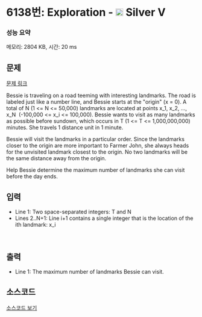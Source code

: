 # 6138번: Exploration - <img src="https://static.solved.ac/tier_small/6.svg" style="height:20px" /> Silver V

<!-- performance -->
### 성능 요약
메모리: 2804 KB, 시간: 20 ms
<!-- end -->

## 문제

[문제 링크](https://boj.kr/6138)


<p>Bessie is traveling on a road teeming with interesting landmarks. The road is labeled just like a number line, and Bessie starts at the "origin" (x = 0). A total of N (1 &lt;= N &lt;= 50,000) landmarks are located at points x_1, x_2, ..., x_N &nbsp;(-100,000 &lt;= x_i &lt;= 100,000). Bessie wants to visit as many landmarks as possible before sundown, which occurs in T (1 &lt;= T &lt;= 1,000,000,000) minutes. She travels 1 distance unit in 1 minute.</p>

<p>Bessie will visit the landmarks in a particular order. Since the landmarks closer to the origin are more important to Farmer John, she always heads for the unvisited landmark closest to the origin. No two landmarks will be the same distance away from the origin.</p>

<p>Help Bessie determine the maximum number of landmarks she can visit before the day ends.</p>



## 입력


<ul>
<li>Line 1: Two space-separated integers: T and N</li>
<li>Lines 2..N+1: Line i+1 contains a single integer that is the location of the ith landmark: x_i</li>
</ul>

<p>&nbsp;</p>



## 출력


<ul>
<li>Line 1: The maximum number of landmarks Bessie can visit.</li>
</ul>



## 소스코드

[소스코드 보기](Exploration.cpp)